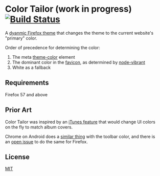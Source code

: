 # Color Tailor (work in progress) [![Build Status](https://travis-ci.org/dguo/color-tailor.svg?branch=master)](https://travis-ci.org/dguo/color-tailor)
A [dyanmic Firefox
theme](https://developer.mozilla.org/en-US/Add-ons/Themes/Theme_concepts#Dynamic_themes)
that changes the theme to the current website's "primary" color.

Order of precedence for determining the color:
1. The meta [theme-color](https://html.spec.whatwg.org/multipage/semantics.html#meta-theme-color) element
2. The dominant color in the [favicon](https://en.wikipedia.org/wiki/Favicon), as determined by [node-vibrant](https://github.com/akfish/node-vibrant)
3. White as a fallback

## Requirements
Firefox 57 and above

## Prior Art
Color Tailor was inspired by an [iTunes feature](https://stackoverflow.com/q/13637892/1481479) that would change UI colors on the fly to match album covers.

Chrome on Android does a [similar thing](https://developers.google.com/web/updates/2014/11/Support-for-theme-color-in-Chrome-39-for-Android) with the toolbar color, and there is an [open issue](https://bugzilla.mozilla.org/show_bug.cgi?id=1098544) to do the same for Firefox.

## License
[MIT](https://github.com/dguo/color-tailor/blob/master/LICENSE)
